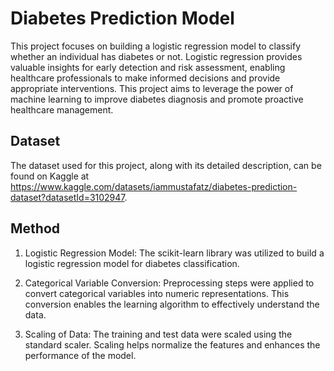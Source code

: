 # Diabetes Prediction Model

This project focuses on building a logistic regression model to classify whether an individual has diabetes or not. Logistic regression provides valuable insights for early detection and risk assessment, enabling healthcare professionals to make informed decisions and provide appropriate interventions. This project aims to leverage the power of machine learning to improve diabetes diagnosis and promote proactive healthcare management.


## Dataset
The dataset used for this project, along with its detailed description, can be found on Kaggle at https://www.kaggle.com/datasets/iammustafatz/diabetes-prediction-dataset?datasetId=3102947.
## Method
1.   Logistic Regression Model: The scikit-learn library was utilized to build a logistic regression model for diabetes classification.

2.  Categorical Variable Conversion: Preprocessing steps were applied to convert categorical variables into numeric representations. This conversion enables the learning algorithm to effectively understand the data.

3. Scaling of Data: The training and test data were scaled using the standard scaler. Scaling helps normalize the features and enhances the performance of the model.

